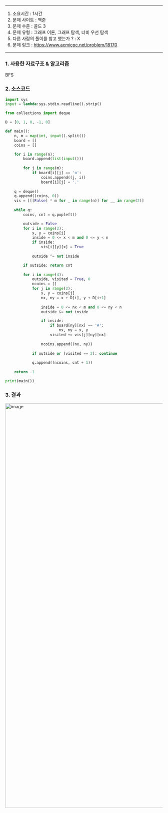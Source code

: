 
---

1. 소요시간 : 1시간
2. 문제 사이트 : 백준
3. 문제 수준 : 골드 3
4. 문제 유형 : 그래프 이론, 그래프 탐색, 너비 우선 탐색
5. 다른 사람의 풀이를 참고 했는가 ? : X
6. 문제 링크 : <https://www.acmicpc.net/problem/18170>

---

### 1. 사용한 자료구조 & 알고리즘

BFS

### 2. 소스코드

```python
import sys
input = lambda:sys.stdin.readline().strip()

from collections import deque

D = [0, 1, 0, -1, 0]

def main():
    n, m = map(int, input().split())
    board = []
    coins = []

    for i in range(n):
        board.append(list(input()))
        
        for j in range(m):
            if board[i][j] == 'o':
                coins.append((j, i))
                board[i][j] = '.'
    
    q = deque()
    q.append((coins, 0))
    vis = [[[False] * m for _ in range(n)] for __ in range(2)]
    
    while q:
        coins, cnt = q.popleft()

        outside = False
        for i in range(2):
            x, y = coins[i]
            inside = 0 <= x < m and 0 <= y < n
            if inside:
                vis[i][y][x] = True
            
            outside ^= not inside

        if outside: return cnt
        
        for i in range(4):
            outside, visited = True, 0
            ncoins = []
            for j in range(2):
                x, y = coins[j]
                nx, ny = x + D[i], y + D[i+1]
                
                inside = 0 <= nx < m and 0 <= ny < n
                outside &= not inside

                if inside:
                    if board[ny][nx] == '#':
                        nx, ny = x, y
                    visited += vis[j][ny][nx]
                
                ncoins.append((nx, ny))
            
            if outside or (visited == 2): continue
            
            q.append((ncoins, cnt + 1))
    
    return -1

print(main())
```

### 3. 결과
<img width="1294" alt="image" src="https://github.com/KimNahun/algorithm-1day1solve/assets/46699595/d1edb46d-96e7-40c8-b34e-a2f2581703f9">
